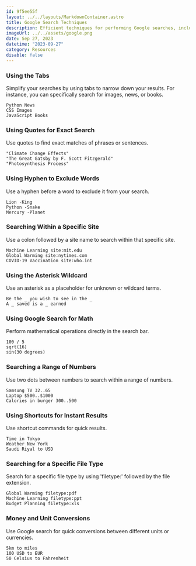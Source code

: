 ```yaml
---
id: 9f5ee55f
layout: ../../layouts/MarkdownContainer.astro
title: Google Search Techniques
description: Efficient techniques for performing Google searches, including the use of tabs, quotes, hyphens, colons, asterisks, mathematical operations, number ranges, shortcuts, file type search, and unit conversions.
imageUrl: ../../assets/google.png
date: Sep 27, 2023
datetime: "2023-09-27"
category: Resources
disable: false
---
```


### Using the Tabs

Simplify your searches by using tabs to narrow down your results. For instance, you can specifically search for images, news, or books.

```
Python News
CSS Images
JavaScript Books
```

### Using Quotes for Exact Search

Use quotes to find exact matches of phrases or sentences.

```
"Climate Change Effects"
"The Great Gatsby by F. Scott Fitzgerald"
"Photosynthesis Process"
```

### Using Hyphen to Exclude Words

Use a hyphen before a word to exclude it from your search.

```
Lion -King
Python -Snake
Mercury -Planet
```

### Searching Within a Specific Site

Use a colon followed by a site name to search within that specific site.

```
Machine Learning site:mit.edu
Global Warming site:nytimes.com
COVID-19 Vaccination site:who.int
```

### Using the Asterisk Wildcard

Use an asterisk as a placeholder for unknown or wildcard terms.

```
Be the _ you wish to see in the _
A _ saved is a _ earned
```

### Using Google Search for Math

Perform mathematical operations directly in the search bar.

```
100 / 5
sqrt(16)
sin(30 degrees)
```

### Searching a Range of Numbers

Use two dots between numbers to search within a range of numbers.

```
Samsung TV 32..65
Laptop $500..$1000
Calories in burger 300..500
```

### Using Shortcuts for Instant Results

Use shortcut commands for quick results.

```
Time in Tokyo
Weather New York
Saudi Riyal to USD
```

### Searching for a Specific File Type

Search for a specific file type by using 'filetype:' followed by the file extension.

```
Global Warming filetype:pdf
Machine Learning filetype:ppt
Budget Planning filetype:xls
```

### Money and Unit Conversions

Use Google search for quick conversions between different units or currencies.

```
5km to miles
100 USD to EUR
50 Celsius to Fahrenheit
```

